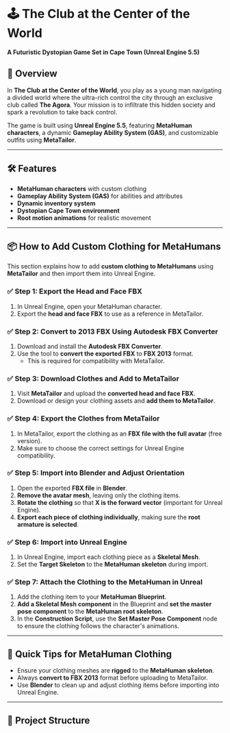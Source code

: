 # 🕹️ The Club at the Center of the World
**A Futuristic Dystopian Game Set in Cape Town (Unreal Engine 5.5)**  

## 📖 Overview  
In **The Club at the Center of the World**, you play as a young man navigating a divided world where the ultra-rich control the city through an exclusive club called **The Agora**. Your mission is to infiltrate this hidden society and spark a revolution to take back control.  

The game is built using **Unreal Engine 5.5**, featuring **MetaHuman characters**, a dynamic **Gameplay Ability System (GAS)**, and customizable outfits using **MetaTailor**.

---

## 🛠️ Features  
- **MetaHuman characters** with custom clothing  
- **Gameplay Ability System (GAS)** for abilities and attributes  
- **Dynamic inventory system**  
- **Dystopian Cape Town environment**  
- **Root motion animations** for realistic movement  

---

## 📦 How to Add Custom Clothing for MetaHumans  

This section explains how to add **custom clothing to MetaHumans** using **MetaTailor** and then import them into Unreal Engine.  

### ✅ **Step 1: Export the Head and Face FBX**  
1. In Unreal Engine, open your MetaHuman character.  
2. Export the **head and face FBX** to use as a reference in MetaTailor.  

### ✅ **Step 2: Convert to 2013 FBX Using Autodesk FBX Converter**  
1. Download and install the **Autodesk FBX Converter**.  
2. Use the tool to **convert the exported FBX** to **FBX 2013** format.  
   - This is required for compatibility with MetaTailor.  

### ✅ **Step 3: Download Clothes and Add to MetaTailor**  
1. Visit **MetaTailor** and upload the **converted head and face FBX**.  
2. Download or design your clothing assets and **add them to MetaTailor**.

### ✅ **Step 4: Export the Clothes from MetaTailor**  
1. In MetaTailor, export the clothing as an **FBX file with the full avatar** (free version).  
2. Make sure to choose the correct settings for Unreal Engine compatibility.

### ✅ **Step 5: Import into Blender and Adjust Orientation**  
1. Open the exported **FBX file** in **Blender**.  
2. **Remove the avatar mesh**, leaving only the clothing items.  
3. **Rotate the clothing** so that **X is the forward vector** (important for Unreal Engine).  
4. **Export each piece of clothing individually**, making sure the **root armature is selected**.

### ✅ **Step 6: Import into Unreal Engine**  
1. In Unreal Engine, import each clothing piece as a **Skeletal Mesh**.  
2. Set the **Target Skeleton** to the **MetaHuman skeleton** during import.

### ✅ **Step 7: Attach the Clothing to the MetaHuman in Unreal**  
1. Add the clothing item to your **MetaHuman Blueprint**.  
2. **Add a Skeletal Mesh component** in the Blueprint and **set the master pose component** to the **MetaHuman root skeleton**.  
3. In the **Construction Script**, use the **Set Master Pose Component** node to ensure the clothing follows the character's animations.

---

## 🚀 Quick Tips for MetaHuman Clothing  
- Ensure your clothing meshes are **rigged** to the **MetaHuman skeleton**.  
- Always **convert to FBX 2013** format before uploading to MetaTailor.  
- Use **Blender** to clean up and adjust clothing items before importing into Unreal Engine.  

---

## 📂 Project Structure  
